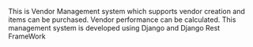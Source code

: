 This is Vendor Management system which supports vendor creation and  items can be purchased.
Vendor performance can be calculated.
This management system is developed using Django and Django Rest FrameWork




